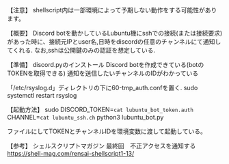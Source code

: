 【注意】
shellscript内は一部環境によって予期しない動作をする可能性があります。

【概要】
Discord botを動かしているLubuntu機にsshでの接続(または接続要求)があった時に、接続元IPとuser名,日時をdiscordの任意のチャンネルにて通知してくれる.
なお,sshは公開鍵のみの認証を想定している.

【準備】
discord.pyのインストール
Discord botを作成できている(botのTOKENを取得できる)
通知を送信したいチャンネルのIDがわかっている

「/etc/rsyslog.d」ディレクトリの下に60-tmp_auth.confを置く.
sudo systemctl restart rsyslog

【起動方法】
sudo DISCORD_TOKEN=`cat lubuntu_bot_token.auth` CHANNEL=`cat lubuntu_ssh.ch` python3 lubuntu_bot.py

ファイルにしてTOKENとチャンネルIDを環境変数に渡して起動している。


【参考】
シェルスクリプトマガジン 最終回　不正アクセスを通知する
https://shell-mag.com/rensai-shellscript1-13/

